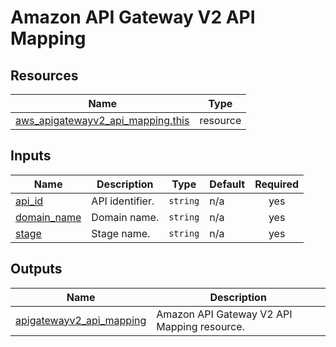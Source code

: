 # Amazon API Gateway V2 API Mapping

## Resources

| Name | Type |
|------|------|
| [aws_apigatewayv2_api_mapping.this](https://registry.terraform.io/providers/hashicorp/aws/latest/docs/resources/apigatewayv2_api_mapping) | resource |

## Inputs

| Name | Description | Type | Default | Required |
|------|-------------|------|---------|:--------:|
| <a name="input_api_id"></a> [api\_id](#input\_api\_id) | API identifier. | `string` | n/a | yes |
| <a name="input_domain_name"></a> [domain\_name](#input\_domain\_name) | Domain name. | `string` | n/a | yes |
| <a name="input_stage"></a> [stage](#input\_stage) | Stage name. | `string` | n/a | yes |

## Outputs

| Name | Description |
|------|-------------|
| <a name="output_apigatewayv2_api_mapping"></a> [apigatewayv2\_api\_mapping](#output\_apigatewayv2\_api\_mapping) | Amazon API Gateway V2 API Mapping resource. |
